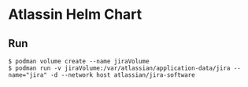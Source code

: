 # Atlassin Helm Chart

## Run
```shell
$ podman volume create --name jiraVolume
$ podman run -v jiraVolume:/var/atlassian/application-data/jira --name="jira" -d --network host atlassian/jira-software
```
